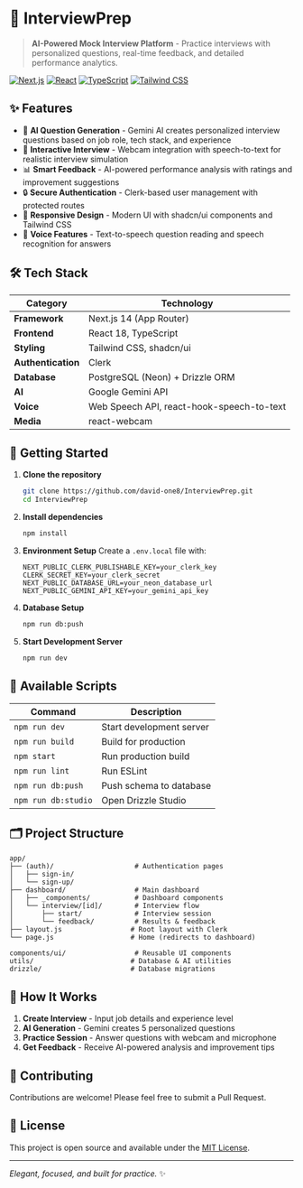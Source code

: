 # 🎯 InterviewPrep

> **AI-Powered Mock Interview Platform** - Practice interviews with personalized questions, real-time feedback, and detailed performance analytics.

[![Next.js](https://img.shields.io/badge/Next.js-14-black?style=flat-square&logo=next.js)](https://nextjs.org/)
[![React](https://img.shields.io/badge/React-18-blue?style=flat-square&logo=react)](https://reactjs.org/)
[![TypeScript](https://img.shields.io/badge/TypeScript-5-blue?style=flat-square&logo=typescript)](https://www.typescriptlang.org/)
[![Tailwind CSS](https://img.shields.io/badge/Tailwind-CSS-38B2AC?style=flat-square&logo=tailwind-css)](https://tailwindcss.com/)

## ✨ Features

- 🤖 **AI Question Generation** - Gemini AI creates personalized interview questions based on job role, tech stack, and experience
- 🎥 **Interactive Interview** - Webcam integration with speech-to-text for realistic interview simulation
- 📊 **Smart Feedback** - AI-powered performance analysis with ratings and improvement suggestions
- 🔒 **Secure Authentication** - Clerk-based user management with protected routes
- 📱 **Responsive Design** - Modern UI with shadcn/ui components and Tailwind CSS
- 🎤 **Voice Features** - Text-to-speech question reading and speech recognition for answers

## 🛠️ Tech Stack

| Category | Technology |
|----------|------------|
| **Framework** | Next.js 14 (App Router) |
| **Frontend** | React 18, TypeScript |
| **Styling** | Tailwind CSS, shadcn/ui |
| **Authentication** | Clerk |
| **Database** | PostgreSQL (Neon) + Drizzle ORM |
| **AI** | Google Gemini API |
| **Voice** | Web Speech API, react-hook-speech-to-text |
| **Media** | react-webcam |

## 🚀 Getting Started

1. **Clone the repository**

   ```bash
   git clone https://github.com/david-one8/InterviewPrep.git
   cd InterviewPrep
   ```

2. **Install dependencies**

   ```bash
   npm install
   ```

3. **Environment Setup**
   Create a `.env.local` file with:

   ```env
   NEXT_PUBLIC_CLERK_PUBLISHABLE_KEY=your_clerk_key
   CLERK_SECRET_KEY=your_clerk_secret
   NEXT_PUBLIC_DATABASE_URL=your_neon_database_url
   NEXT_PUBLIC_GEMINI_API_KEY=your_gemini_api_key
   ```

4. **Database Setup**

   ```bash
   npm run db:push
   ```

5. **Start Development Server**

   ```bash
   npm run dev
   ```

## 📝 Available Scripts

| Command | Description |
|---------|-------------|
| `npm run dev` | Start development server |
| `npm run build` | Build for production |
| `npm start` | Run production build |
| `npm run lint` | Run ESLint |
| `npm run db:push` | Push schema to database |
| `npm run db:studio` | Open Drizzle Studio |

## 🗂️ Project Structure

```text
app/
├── (auth)/                    # Authentication pages
│   ├── sign-in/
│   └── sign-up/
├── dashboard/                 # Main dashboard
│   ├── _components/           # Dashboard components
│   └── interview/[id]/        # Interview flow
│       ├── start/             # Interview session
│       └── feedback/          # Results & feedback
├── layout.js                 # Root layout with Clerk
└── page.js                   # Home (redirects to dashboard)

components/ui/                 # Reusable UI components
utils/                        # Database & AI utilities
drizzle/                      # Database migrations
```

## 🎯 How It Works

1. **Create Interview** - Input job details and experience level
2. **AI Generation** - Gemini creates 5 personalized questions
3. **Practice Session** - Answer questions with webcam and microphone
4. **Get Feedback** - Receive AI-powered analysis and improvement tips

## 🤝 Contributing

Contributions are welcome! Please feel free to submit a Pull Request.

## 📄 License

This project is open source and available under the [MIT License](LICENSE).

---

*Elegant, focused, and built for practice.* ✨
